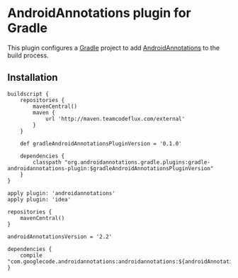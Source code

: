 # AndroidAnnotations plugin for Gradle

This plugin configures a [Gradle](http://gradle.org) project to add [AndroidAnnotations](http://androidannotations.org) to the build process.

## Installation

```
buildscript {
    repositories {
        mavenCentral()
        maven {
            url 'http://maven.teamcodeflux.com/external'
        }
    }

    def gradleAndroidAnnotationsPluginVersion = '0.1.0'

    dependencies {
        classpath "org.androidannotations.gradle.plugins:gradle-androidannotations-plugin:$gradleAndroidAnnotationsPluginVersion"
    }
}

apply plugin: 'androidannotations'
apply plugin: 'idea'

repositories {
    mavenCentral()
}

androidAnnotationsVersion = '2.2'

dependencies {
    compile "com.googlecode.androidannotations:androidannotations:${androidAnnotationsVersion}"
}
```

